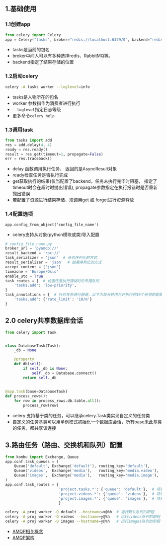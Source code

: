 ## 1.基础使用
### 1.1创建app
```python
from celery import Celery
app = Celery("tasks", broker="redis://localhost:6379/0", backend="redis://localhost:6379/1")

```
- tasks是当前的包名
- broker中间人可以有多种选择redis、RabbitMQ等。
- backend指定了结果存储的位置

### 1.2启动celery
```bash
celery -A tasks worker --loglevel=info
```
- tasks是人物所在的包名
- worker 参数指作为消费者进行执行
- `--loglevel`指定日志等级
- 更多命令`celery help` 

### 1.3调用task
```python
from tasks import add
res = add.delay(4, 4)
ready = res.ready()
result = res.get(timeout=1, propagate=False)
err = res.traceback()
```
- delay 函数调用执行任务， 返回的是AsyncResult对象
- ready检查任务是否执行完成
- get获取执行的结果(仅当配置了backend，任务未执行完毕时阻塞， 指定了timeout时会在超时时抛出错误), propagate参数指定在执行报错时是否重新抛出错误
- 若配置了资源进行结果存储，须调用get 或 forget进行资源释放

### 1.4配置选项
`app.config_from_object('config_file_name')`
- celery支持从对象(python模块或类)导入配置
```python
# config_file_name.py
broker_url = 'pyamqp://'
result_backend = 'rpc://'
task_serializer = 'json'  # 任务序列化的方式
result_serializer = 'json'  # 结果序列化的方式
accept_content = ['json']
timezone = 'Europe/Oslo'
enable_utc = True
task_routes = {  # 设置任务执行错误时的专用队列
    'tasks.add': 'low-priority',
}
task_annotations = {  # 针对任务进行限速，以下为每分钟内允许执行的10个任务的配置
    'tasks.add': {'rate_limit': '10/m'}
}
```

## 2.0 celery共享数据库会话
```python
from celery import Task


class DatabaseTask(Task):
    _db = None

    @property
    def db(self):
        if self._db is None:
            self._db = Database.connect()
        return self._db
        
        
@app.task(base=DatabaseTask)
def process_rows():
    for row in process_rows.db.table.all():
        process_row(row)
```
- celery 支持基于类的任务，可以继承celery.Task类实现自定义的任务类
- 自定义的任务基类可以用单例模式初始化一个数据库会话，所有base未此基类的任务，都共享该连接

## 3.路由任务（路由、交换机和队列）配置
```python
from kombu import Exchange, Queue
app.conf.task_queues = (
    Queue('default', Exchange('default'), routing_key='default'),  
    Queue('videos',  Exchange('media'),   routing_key='media.video'),
    Queue('images',  Exchange('media'),   routing_key='media.image'),
)
app.conf.task_routes = {
                        'project.tasks.*': {'queue': 'default'},  # 项目目录tasks相关任务发送至default队列
                        'project.videos.*': {'queue': 'videos'},  # 项目目录videos相关任务发送至videos队列
                        'project.images.*': {'queue': 'images'},  # 项目目录images相关所有任务发送至images队列
                        }

```
```bash
celery -A proj worker -Q default --hostname=x@%h  # 运行默认队列的职程
celery -A proj worker -Q videos --hostname=y@%h   # 运行videos队列的职程
celery -A proj worker -Q images --hostname=y@%h   # 运行images队列的职程
```
- [AMQP相关概念](https://www.cnblogs.com/qtiger/p/10071463.html)
- [AMQP架构](https://img2018.cnblogs.com/blog/983950/201812/983950-20181205162817321-1993697263.png)